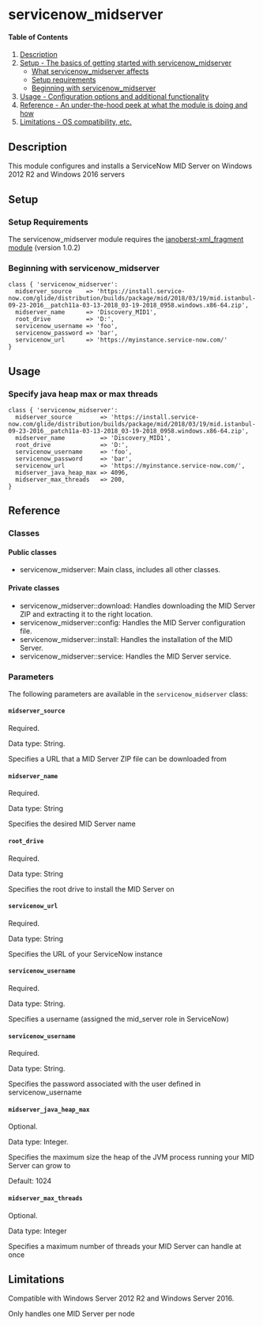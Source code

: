 
# servicenow_midserver

#### Table of Contents

1. [Description](#description)
2. [Setup - The basics of getting started with servicenow_midserver](#setup)
    * [What servicenow_midserver affects](#what-servicenow_midserver-affects)
    * [Setup requirements](#setup-requirements)
    * [Beginning with servicenow_midserver](#beginning-with-servicenow_midserver)
3. [Usage - Configuration options and additional functionality](#usage)
4. [Reference - An under-the-hood peek at what the module is doing and how](#reference)
5. [Limitations - OS compatibility, etc.](#limitations)

## Description

This module configures and installs a ServiceNow MID Server on Windows 2012 R2 and Windows 2016 servers

## Setup

### Setup Requirements

The servicenow_midserver module requires the [ianoberst-xml_fragment module](https://forge.puppet.com/ianoberst/xml_fragment) (version 1.0.2)

### Beginning with servicenow_midserver

```puppet
class { 'servicenow_midserver':
  midserver_source    => 'https://install.service-now.com/glide/distribution/builds/package/mid/2018/03/19/mid.istanbul-09-23-2016__patch11a-03-13-2018_03-19-2018_0958.windows.x86-64.zip',
  midserver_name      => 'Discovery_MID1',
  root_drive          => 'D:',
  servicenow_username => 'foo',
  servicenow_password => 'bar',
  servicenow_url      => 'https://myinstance.service-now.com/'
}
```

## Usage

### Specify java heap max or max threads

```puppet
class { 'servicenow_midserver':
  midserver_source        => 'https://install.service-now.com/glide/distribution/builds/package/mid/2018/03/19/mid.istanbul-09-23-2016__patch11a-03-13-2018_03-19-2018_0958.windows.x86-64.zip',
  midserver_name          => 'Discovery_MID1',
  root_drive              => 'D:',
  servicenow_username     => 'foo',
  servicenow_password     => 'bar',
  servicenow_url          => 'https://myinstance.service-now.com/',
  midserver_java_heap_max => 4096,
  midserver_max_threads   => 200,
}
```

## Reference

### Classes

#### Public classes

* servicenow_midserver: Main class, includes all other classes.

#### Private classes

* servicenow_midserver::download: Handles downloading the MID Server ZIP and extracting it to the right location.
* servicenow_midserver::config: Handles the MID Server configuration file.
* servicenow_midserver::install: Handles the installation of the MID Server.
* servicenow_midserver::service: Handles the MID Server service.

### Parameters

The following parameters are available in the `servicenow_midserver` class:

#### `midserver_source`

Required.

Data type: String.

Specifies a URL that a MID Server ZIP file can be downloaded from

#### `midserver_name`

Required.

Data type: String

Specifies the desired MID Server name

#### `root_drive`

Required.

Data type: String

Specifies the root drive to install the MID Server on

#### `servicenow_url`

Required.

Data type: String

Specifies the URL of your ServiceNow instance

#### `servicenow_username`

Required.

Data type: String.

Specifies a username (assigned the mid_server role in ServiceNow) 

#### `servicenow_username`

Required.

Data type: String.

Specifies the password associated with the user defined in servicenow_username

#### `midserver_java_heap_max`

Optional.

Data type: Integer.

Specifies the maximum size the heap of the JVM process running your MID Server can grow to

Default: 1024

#### `midserver_max_threads`

Optional.

Data type: Integer

Specifies a maximum number of threads your MID Server can handle at once

## Limitations

Compatible with Windows Server 2012 R2 and Windows Server 2016.

Only handles one MID Server per node
